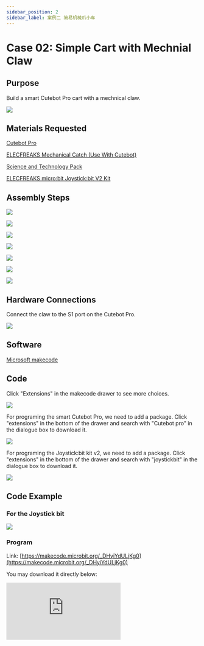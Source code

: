 ```yaml
---
sidebar_position: 2
sidebar_label: 案例二 简易机械爪小车
---
```


# Case 02: Simple Cart with Mechnial Claw

## Purpose


Build a smart Cutebot Pro cart with a mechnical claw. 


![](./images/cutebot-pro-extended-case-02-01.png)


## Materials Requested

[Cutebot Pro](https://www.elecfreaks.com/elecfreaks-smart-cutebot-pro-programming-robot-car-for-micro-bit.html)

[ELECFREAKS Mechanical Catch (Use With Cutebot)](https://www.elecfreaks.com/elecfreaks-mechanical-catch-use-with-cutebot.html)

[Science and Technology Pack](https://shop.elecfreaks.com/products/elecfreaks-tpbot-science-and-technology-pack?_pos=3&_sid=11fe49ca3&_ss=r)

[ELECFREAKS micro:bit Joystick:bit V2 Kit](https://www.elecfreaks.com/joystick-bit-2-kit-for-micro-bit.html)


## Assembly Steps

![](./images/cutebot-pro-extended-case-step-02-01.png)

![](./images/cutebot-pro-extended-case-step-02-02.png)

![](./images/cutebot-pro-extended-case-step-02-03.png)

![](./images/cutebot-pro-extended-case-step-02-04.png)

![](./images/cutebot-pro-extended-case-step-02-05.png)

![](./images/cutebot-pro-extended-case-step-02-06.png)

![](./images/cutebot-pro-extended-case-step-02-07.png)

## Hardware Connections

Connect the claw to the S1 port on the Cutebot Pro. 

![](./images/cutebot-pro-extended-case-02-02.png)


## Software

[Microsoft makecode](https://makecode.microbit.org/#)


## Code


Click "Extensions" in the makecode drawer to see more choices. 

![](./images/cutebot-pro-extended-case-02-03.png)

For programing the smart Cutebot Pro, we need to add a package. Click "extensions" in the bottom of the drawer and search with "Cutebot pro" in the dialogue box to download it.

![](./images/cutebot-pro-extended-case-02-04.png)

For programing the Joystick:bit kit v2, we need to add a package. Click "extensions" in the bottom of the drawer and search with "joystickbit" in the dialogue box to download it.

![](./images/cutebot-pro-extended-case-02-05.png)


## Code Example

### For the Joystick bit

![](./images/cutebot-pro-extended-case-02-06.png)


### Program

Link: [https://makecode.microbit.org/_DHyiYdULjKg0](https://makecode.microbit.org/_DHyiYdULjKg0)

You may download it directly below:

<div
    style={{
        position: 'relative',
        paddingBottom: '60%',
        overflow: 'hidden',
    }}
>
    <iframe
        src="https://makecode.microbit.org/_DHyiYdULjKg0"
        frameborder="0"
        sandbox="allow-popups allow-forms allow-scripts allow-same-origin"
        style={{
            position: 'absolute',
            width: '100%',
            height: '100%',
        }}
    />
</div>

### Cutebot Pro

![](./images/cutebot-pro-extended-case-02-07.png)


### Program

Link: [https://makecode.microbit.org/_6sDHHp3Jwgbq](https://makecode.microbit.org/_6sDHHp3Jwgbq)

You may download it directly below:

<div
    style={{
        position: 'relative',
        paddingBottom: '60%',
        overflow: 'hidden',
    }}
>
    <iframe
        src="https://makecode.microbit.org/_6sDHHp3Jwgbq"
        frameborder="0"
        sandbox="allow-popups allow-forms allow-scripts allow-same-origin"
        style={{
            position: 'absolute',
            width: '100%',
            height: '100%',
        }}
    />
</div>

## Conclusion

Through the Joystick:bit to control the Cutebot Pro, press the handle button C can triger the function of clamping the objects by the claw; release button C, the claw would release the items.

![](./images/cutebot-pro-extended-case-02.gif)

## Expanded Knowledge

*** Application scenarios of remote-controlled mechanical claw trolley ***

Remote-controlled mechanical claw trolley is a kind of unmanned vehicle equipped with mechanical claw, which can be operated by remote control to move and control the action of mechanical claw. The following are some application scenarios of remote-controlled mechanical claw carts:

Logistics and warehousing: Remote-controlled gripper trolleys can be used in logistics and warehousing areas for handling and stacking goods. The operator can control the movement of the trolley through the remote control and use the mechanical claw to grab, carry or stack the goods, improving logistics efficiency and reducing labour costs.

Search and Rescue: In disaster rescue or search and rescue missions, the remote-controlled mechanical claw trolley can be used to carry and operate rescue tools. It can travel through narrow or dangerous terrain to reach hard-to-reach areas and use the mechanical claw for tasks such as item handling, obstacle removal or personnel rescue.

Environmental monitoring and cleaning: The remote-controlled mechanical claw cart can be used for environmental monitoring and cleaning tasks. It can carry sensor devices, such as cameras or gas sensors, for environmental data collection and monitoring. At the same time, the mechanical claw can be used to remove rubbish, pick up debris or carry out cleaning work to improve environmental tidiness and sustainable development.

Building and construction: In the building and construction sector, the remote-controlled mechanical claw trolley can be used to carry and place building materials, such as bricks and steel bars. It can transport materials to designated locations through narrow construction spaces and use the mechanical claw for precise placement, improving construction efficiency and reducing manual labour.

Agriculture and horticulture: The remote-controlled mechanical claw trolley has potential applications in agriculture and horticulture. It can be used for agricultural operations such as sowing, harvesting, weeding or fertilising. The claw can grab and handle crops, while the mobility of the trolley can be adapted to different agricultural or horticultural sites.
